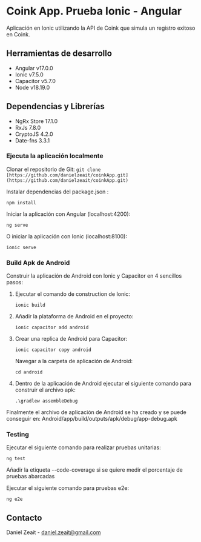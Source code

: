 # Coink App. Prueba Ionic - Angular

Aplicación en Ionic utilizando la API de Coink que simula un registro exitoso en Coink.

## Herramientas de desarrollo

- Angular v17.0.0
- Ionic v7.5.0
- Capacitor v5.7.0
- Node v18.19.0

## Dependencias y Librerías

- NgRx Store 17.1.0
- RxJs 7.8.0
- CryptoJS 4.2.0
- Date-fns 3.3.1


### Ejecuta la aplicación localmente

Clonar el repositorio de Git:
    ```
    git clone [https://github.com/danielzeait/coinkApp.git](https://github.com/danielzeait/coinkApp.git)
    ```

Instalar dependencias del package.json :

```
npm install 
```

Iniciar la aplicación con Angular (localhost:4200):

```
ng serve
```

O iniciar la aplicación con Ionic (localhost:8100):

```
ionic serve
```


### Build Apk de Android

Construir la aplicación de Android con Ionic y Capacitor en 4 sencillos pasos:

1.  Ejecutar el comando de construction de Ionic:

    ```
    ionic build
    ```

2.  Añadir la plataforma de Android en el proyecto:

    ```
    ionic capacitor add android
    ```

3.  Crear una replica de Android para Capacitor:

    ```
    ionic capacitor copy android
    ```

    Navegar a la carpeta de aplicación de Android:

    ```
    cd android
    ```

4.  Dentro de la aplicación de Android ejecutar el siguiente comando para construir el archivo apk:

    ```
    .\gradlew assembleDebug
    ```

Finalmente el archivo de aplicación de Android se ha creado y se puede conseguir en:
Android/app/build/outputs/apk/debug/app-debug.apk


### Testing 

Ejecutar el siguiente comando para realizar pruebas unitarias:

```
ng test 
```
Añadir la etiqueta --code-coverage si se quiere medir el porcentaje de pruebas abarcadas


Ejecutar el siguiente comando para pruebas e2e:

```
ng e2e 
```

## Contacto

Daniel Zeait - daniel.zeait@gmail.com

